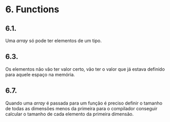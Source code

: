 # 6. Functions

## 6.1.

Uma _array_ só pode ter elementos de um tipo.

## 6.3.

Os elementos não vão ter valor certo, vão ter o valor que já estava definido para aquele espaço na memória.

## 6.7.

Quando uma _array_ é passada para um função é preciso definir o tamanho de todas as dimensões menos da primeira para o compilador conseguir calcular o tamanho de cada elemento da primeira dimensão.
